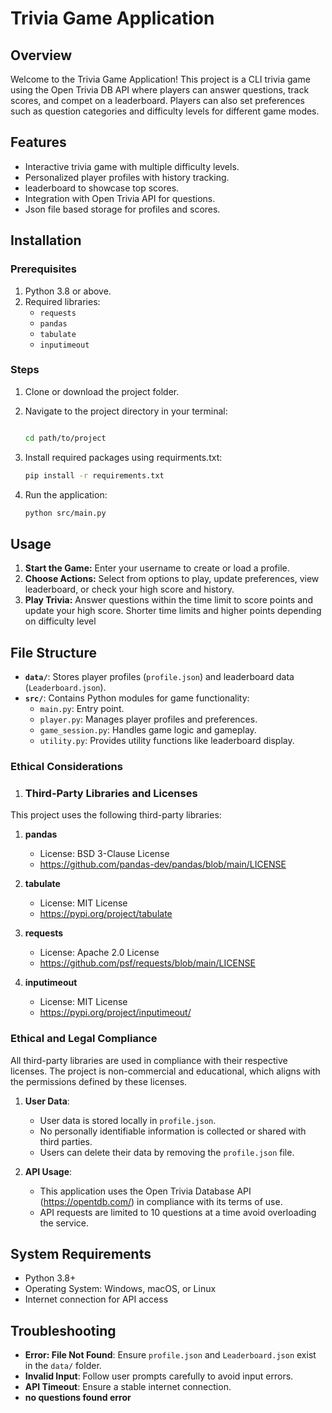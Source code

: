 # Trivia Game Application

## Overview

Welcome to the Trivia Game Application! This project is a CLI trivia game using the Open Trivia DB API where players can answer questions, track scores, and compet on a leaderboard. Players can also set preferences such as question categories and difficulty levels for different game modes.

## Features

- Interactive trivia game with multiple difficulty levels.
- Personalized player profiles with history tracking.
- leaderboard to showcase top scores.
- Integration with Open Trivia API for questions.
- Json file based storage for profiles and scores.

## Installation

### Prerequisites

1. Python 3.8 or above.
2. Required libraries:
   - `requests`
   - `pandas`
   - `tabulate`
   - `inputimeout`

### Steps

1. Clone or download the project folder.
2. Navigate to the project directory in your terminal:

   ```bash

   cd path/to/project
   ```

3. Install required packages using requirments.txt:

   ```bash
   pip install -r requirements.txt
   ```

4. Run the application:

   ```bash
   python src/main.py
   ```

## Usage

1. **Start the Game:**
 Enter your username to create or load a profile.
2. **Choose Actions:**
 Select from options to play, update preferences, view leaderboard, or check your high score and history.
3. **Play Trivia:**
 Answer questions within the time limit to score points and update your high score. Shorter time limits and higher points depending on difficulty level

## File Structure

- **`data/`**: Stores player profiles (`profile.json`) and leaderboard data (`Leaderboard.json`).
- **`src/`**: Contains Python modules for game functionality:
  - `main.py`: Entry point.
  - `player.py`: Manages player profiles and preferences.
  - `game_session.py`: Handles game logic and gameplay.
  - `utility.py`: Provides utility functions like leaderboard display.

### Ethical Considerations

1. ### Third-Party Libraries and Licenses

This project uses the following third-party libraries:

1. **pandas**  
   - License: BSD 3-Clause License  
   - <https://github.com/pandas-dev/pandas/blob/main/LICENSE>

2. **tabulate**  
   - License: MIT License  
   - <https://pypi.org/project/tabulate>

3. **requests**  
   - License: Apache 2.0 License  
   - <https://github.com/psf/requests/blob/main/LICENSE>

4. **inputimeout**  
   - License: MIT License  
   - <https://pypi.org/project/inputimeout/>

### Ethical and Legal Compliance

All third-party libraries are used in compliance with their respective licenses. The project is non-commercial and educational, which aligns with the permissions defined by these licenses.

1. **User Data**:

   - User data is stored locally in `profile.json`.
   - No personally identifiable information is collected or shared with third parties.
   - Users can delete their data by removing the `profile.json` file.

2. **API Usage**:

   - This application uses the Open Trivia Database API (<https://opentdb.com/>) in compliance with its terms of use.
   - API requests are limited to 10 questions at a time avoid overloading the service.

## System Requirements

- Python 3.8+
- Operating System: Windows, macOS, or Linux
- Internet connection for API access

## Troubleshooting

- **Error: File Not Found**:
 Ensure `profile.json` and `Leaderboard.json` exist in the `data/` folder.
- **Invalid Input**: Follow user prompts carefully to avoid input errors.
- **API Timeout**: Ensure a stable internet connection.
- **no questions found error**
